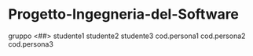 # Progetto-Ingegneria-del-Software


gruppo <##>
studente1 studente2 studente3
cod.persona1 cod.persona2 cod.persona3


